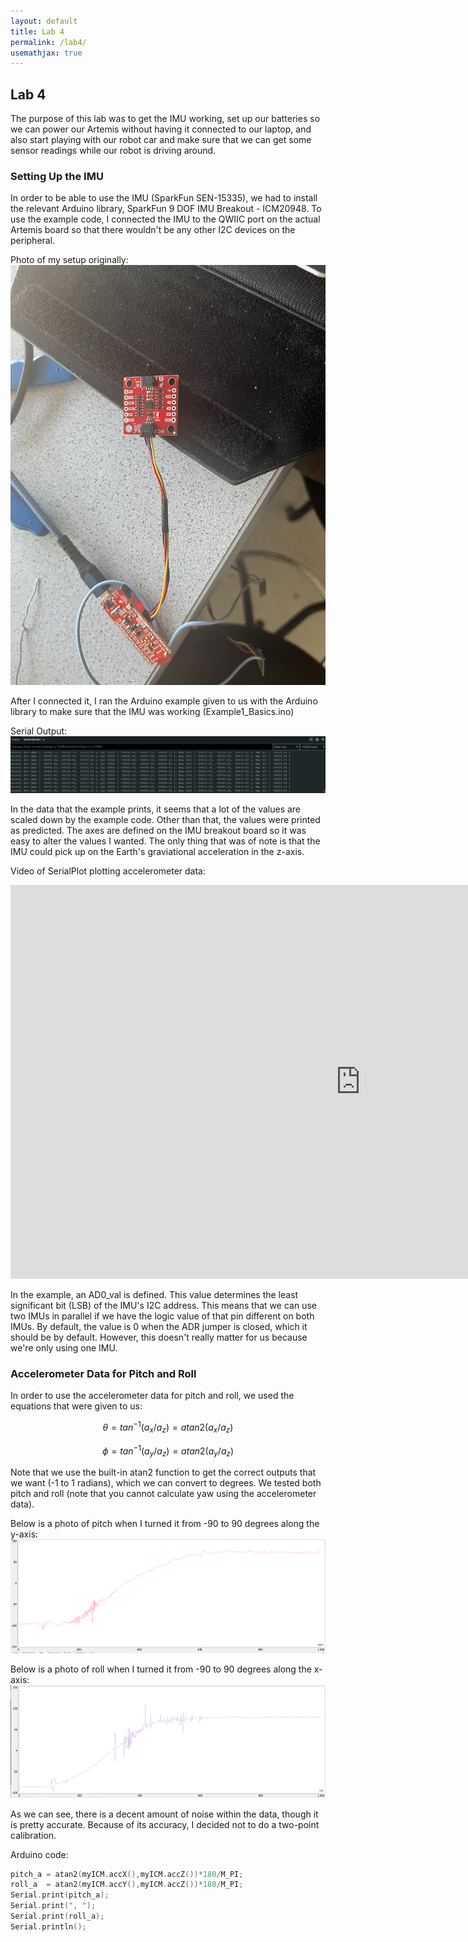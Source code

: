 ```yaml
---
layout: default
title: Lab 4
permalink: /lab4/
usemathjax: true
---
```

## Lab 4
The purpose of this lab was to get the IMU working, set up our batteries so we can power our Artemis without having it connected to our laptop, and also start playing with our robot car and make sure that we can get some sensor readings while our robot is driving around. 

### Setting Up the IMU 
In order to be able to use the IMU (SparkFun SEN-15335), we had to install the relevant Arduino library, SparkFun 9 DOF IMU Breakout - ICM20948. To use the example code, I connected the IMU to the QWIIC port on the actual Artemis board so that there wouldn't be any other I2C devices on the peripheral. 

Photo of my setup originally:
![1](/Lab4/IMU.jpg)

After I connected it, I ran the Arduino example given to us with the Arduino library to make sure that the IMU was working (Example1_Basics.ino)

Serial Output:
![2](/Lab4/IMU_example.png)

In the data that the example prints, it seems that a lot of the values are scaled down by the example code. Other than that, the values were printed as predicted. The axes are defined on the IMU breakout board so it was easy to alter the values I wanted. The only thing that was of note is that the IMU could pick up on the Earth's graviational acceleration in the z-axis. 

Video of SerialPlot plotting accelerometer data:
<iframe width="1120" height="630" src="https://youtube.com/embed/kauaCYTzCTM?feature=share" title="YouTube video player" frameborder="0" allow="accelerometer; autoplay; clipboard-write; encrypted-media; gyroscope; picture-in-picture; web-share" allowfullscreen></iframe>

In the example, an AD0_val is defined. This value determines the least significant bit (LSB) of the IMU's I2C address. This means that we can use two IMUs in parallel if we have the logic value of that pin different on both IMUs. By default, the value is 0 when the ADR jumper is closed, which it should be by default. However, this doesn't really matter for us because we're only using one IMU. 


### Accelerometer Data for Pitch and Roll
In order to use the accelerometer data for pitch and roll, we used the equations that were given to us: 

$$\theta = tan^{-1}(a_x/a_z) = atan2(a_x/a_z)$$

$$\phi = tan^{-1}(a_y/a_z) = atan2(a_y/a_z)$$

Note that we use the built-in atan2 function to get the correct outputs that we want (-1 to 1 radians), which we can convert to degrees. We tested both pitch and roll (note that you cannot calculate yaw using the accelerometer data).

Below is a photo of pitch when I turned it from -90 to 90 degrees along the y-axis:
![3](/Lab4/pitch.png)

Below is a photo of roll when I turned it from -90 to 90 degrees along the x-axis:
![4](/Lab4/roll.png)

As we can see, there is a decent amount of noise within the data, though it is pretty accurate. Because of its accuracy, I decided not to do a two-point calibration. 

Arduino code:
```C
pitch_a = atan2(myICM.accX(),myICM.accZ())*180/M_PI; 
roll_a  = atan2(myICM.accY(),myICM.accZ())*180/M_PI; 
Serial.print(pitch_a);
Serial.print(", ");
Serial.print(roll_a);
Serial.println();
```